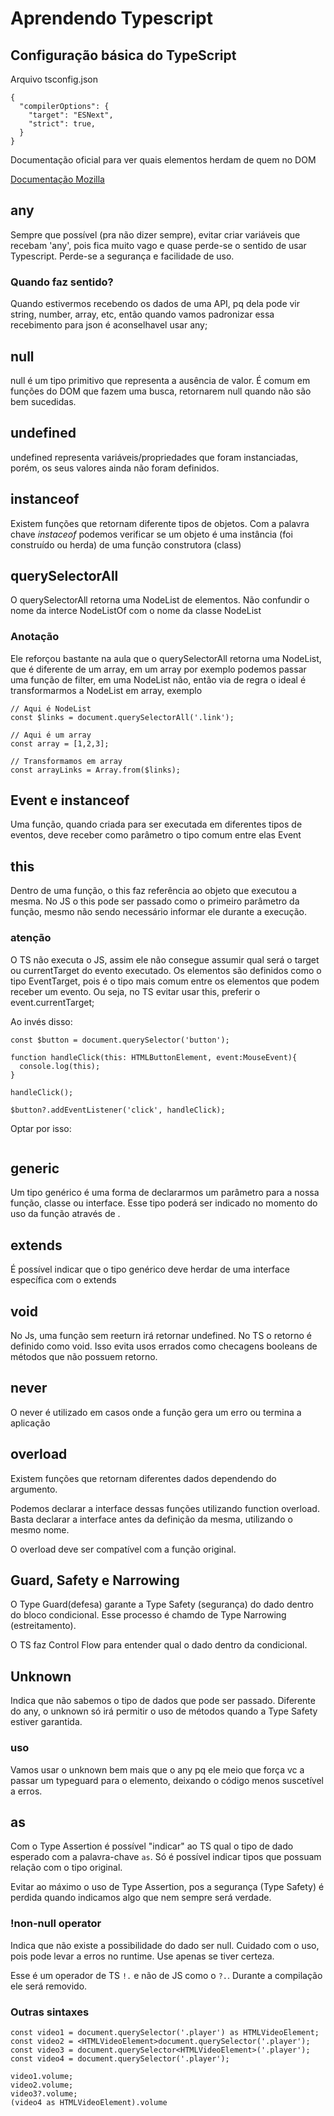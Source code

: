 # Aprendendo Typescript

## Configuração básica do TypeScript

Arquivo tsconfig.json

```
{
  "compilerOptions": {
    "target": "ESNext",
    "strict": true,
  }
}

```

Documentação oficial para ver quais elementos herdam de quem no DOM

[Documentação Mozilla](https://developer.mozilla.org/en-US/docs/Web/API)

## any

Sempre que possível (pra não dizer sempre), evitar criar variáveis que recebam 'any', pois fica muito vago e quase perde-se o sentido de usar Typescript. Perde-se a segurança e facilidade de uso.

### Quando faz sentido?

Quando estivermos recebendo os dados de uma API, pq dela pode vir string, number, array, etc, então quando vamos padronizar essa recebimento para json é aconselhavel usar any;

## null

null é um tipo primitivo que representa a ausência de valor. É comum em funções do DOM que fazem uma busca, retornarem null quando não são bem sucedidas.

## undefined

undefined representa variáveis/propriedades que foram instanciadas, porém, os seus valores ainda não foram definidos.

## instanceof

Existem funções que retornam diferente tipos de objetos. Com a palavra chave _instaceof_ podemos verificar se um objeto é uma instância (foi construído ou herda) de uma função construtora (class)

## querySelectorAll

O querySelectorAll retorna uma NodeList de elementos. Não confundir o nome da interce NodeListOf com o nome da classe NodeList

### Anotação

Ele reforçou bastante na aula que o querySelectorAll retorna uma NodeList, que é diferente de um array, em um array por exemplo podemos passar uma função de filter, em uma NodeList não, então via de regra o ideal é transformarmos a NodeList em array, exemplo

```
// Aqui é NodeList
const $links = document.querySelectorAll('.link');

// Aqui é um array
const array = [1,2,3];

// Transformamos em array
const arrayLinks = Array.from($links);
```

## Event e instanceof

Uma função, quando criada para ser executada em diferentes tipos de eventos, deve receber como parâmetro o tipo comum entre elas Event

## this

Dentro de uma função, o this faz referência ao objeto que executou a mesma. No JS o this pode ser passado como o primeiro parâmetro da função, mesmo não sendo necessário informar ele durante a execução.

### atenção

O TS não executa o JS, assim ele não consegue assumir qual será o target ou currentTarget do evento executado. Os elementos são definidos como o tipo EventTarget, pois é o tipo mais comum entre os elementos que podem receber um evento. Ou seja, no TS evitar usar this, preferir o event.currentTarget;

Ao invés disso:

```
const $button = document.querySelector('button');

function handleClick(this: HTMLButtonElement, event:MouseEvent){
  console.log(this);
}

handleClick();

$button?.addEventListener('click', handleClick);
```

Optar por isso:

```

```

## generic

Um tipo genérico é uma forma de declararmos um parâmetro para a nossa função, classe ou interface. Esse tipo poderá ser indicado no momento do uso da função através de <Tipo>.

## extends

É possível indicar que o tipo genérico deve herdar de uma interface específica com o extends

## void

No Js, uma função sem reeturn irá retornar undefined. No TS o retorno é definido como void. Isso evita usos errados como checagens booleans de métodos que não possuem retorno.

## never

O never é utilizado em casos onde a função gera um erro ou termina a aplicação

## overload

Existem funções que retornam diferentes dados dependendo do argumento.

Podemos declarar a interface dessas funções utilizando function overload. Basta declarar a interface antes da definição da mesma, utilizando o mesmo nome.

O overload deve ser compatível com a função original.

## Guard, Safety e Narrowing

O Type Guard(defesa) garante a Type Safety (segurança) do dado dentro do bloco condicional. Esse processo é chamdo de Type Narrowing (estreitamento).

O TS faz Control Flow para entender qual o dado dentro da condicional.

## Unknown

Indica que não sabemos o tipo de dados que pode ser passado. Diferente do any, o unknown só irá permitir o uso de métodos quando a Type Safety estiver garantida.

### uso

Vamos usar o unknown bem mais que o any pq ele meio que força vc a passar um typeguard para o elemento, deixando o código menos suscetível a erros.

## as

Com o Type Assertion é possível "indicar" ao TS qual o tipo de dado esperado com a palavra-chave `as`. Só é possível indicar tipos que possuam relação com o tipo original.

Evitar ao máximo o uso de Type Assertion, pos a segurança (Type Safety) é perdida quando indicamos algo que nem sempre será verdade.

### !non-null operator

Indica que não existe a possibilidade do dado ser null. Cuidado com o uso, pois pode levar a erros no runtime. Use apenas se tiver certeza.

Esse é um operador de TS `!.` e não de JS como o `?.`. Durante a compilação ele será removido.

### Outras sintaxes

```
const video1 = document.querySelector('.player') as HTMLVideoElement;
const video2 = <HTMLVideoElement>document.querySelector('.player');
const video3 = document.querySelector<HTMLVideoElement>('.player');
const video4 = document.querySelector('.player');

video1.volume;
video2.volume;
video3?.volume;
(video4 as HTMLVideoElement).volume
```

